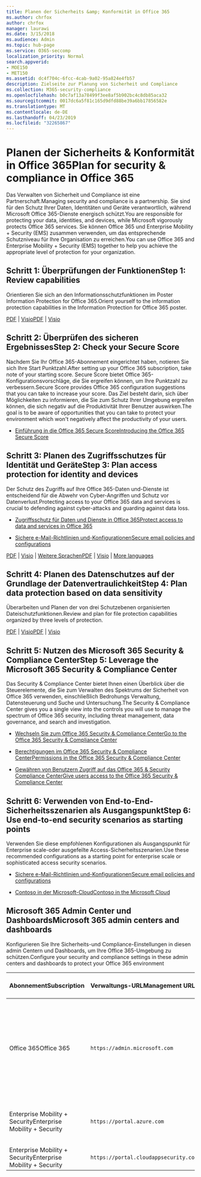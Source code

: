 ```yaml
---
title: Planen der Sicherheits &amp; Konformität in Office 365
ms.author: chrfox
author: chrfox
manager: laurawi
ms.date: 3/15/2018
ms.audience: Admin
ms.topic: hub-page
ms.service: O365-seccomp
localization_priority: Normal
search.appverid:
- MOE150
- MET150
ms.assetid: dc4f704c-6fcc-4cab-9a02-95a824e4fb57
description: Zielseite zur Planung von Sicherheit und Compliance
ms.collection: M365-security-compliance
ms.openlocfilehash: b0c7af13a78499f3ee8af5b902bc4c8db85aca32
ms.sourcegitcommit: 0017dc6a5f81c165d9dfd88be39a6bb17856582e
ms.translationtype: MT
ms.contentlocale: de-DE
ms.lasthandoff: 04/23/2019
ms.locfileid: "32265867"
---
```

# <a name="plan-for-security-amp-compliance-in-office-365"></a><span data-ttu-id="f7a12-103">Planen der Sicherheits &amp; Konformität in Office 365</span><span class="sxs-lookup"><span data-stu-id="f7a12-103">Plan for security &amp; compliance in Office 365</span></span>

<span data-ttu-id="f7a12-104">Das Verwalten von Sicherheit und Compliance ist eine Partnerschaft.</span><span class="sxs-lookup"><span data-stu-id="f7a12-104">Managing security and compliance is a partnership.</span></span> <span data-ttu-id="f7a12-105">Sie sind für den Schutz Ihrer Daten, Identitäten und Geräte verantwortlich, während Microsoft Office 365-Dienste energisch schützt.</span><span class="sxs-lookup"><span data-stu-id="f7a12-105">You are responsible for protecting your data, identities, and devices, while Microsoft vigorously protects Office 365 services.</span></span> <span data-ttu-id="f7a12-106">Sie können Office 365 und Enterprise Mobility + Security (EMS) zusammen verwenden, um das entsprechende Schutzniveau für Ihre Organisation zu erreichen.</span><span class="sxs-lookup"><span data-stu-id="f7a12-106">You can use Office 365 and Enterprise Mobility + Security (EMS) together to help you achieve the appropriate level of protection for your organization.</span></span>
  
## <a name="step-1-review-capabilities"></a><span data-ttu-id="f7a12-107">Schritt 1: Überprüfungen der Funktionen</span><span class="sxs-lookup"><span data-stu-id="f7a12-107">Step 1: Review capabilities</span></span>

<span data-ttu-id="f7a12-108">Orientieren Sie sich an den Informationsschutzfunktionen im Poster Information Protection for Office 365.</span><span class="sxs-lookup"><span data-stu-id="f7a12-108">Orient yourself to the information protection capabilities in the Information Protection for Office 365 poster.</span></span> 
  
<span data-ttu-id="f7a12-109">[PDF](https://download.microsoft.com/download/2/3/D/23D91386-8349-4F7A-9470-FD5AED861F16/MSFT_cloud_architecture_informationprotection.pdf) | [Visio](https://download.microsoft.com/download/2/3/D/23D91386-8349-4F7A-9470-FD5AED861F16/MSFT_cloud_architecture_informationprotection.vsd)</span><span class="sxs-lookup"><span data-stu-id="f7a12-109">[PDF](https://download.microsoft.com/download/2/3/D/23D91386-8349-4F7A-9470-FD5AED861F16/MSFT_cloud_architecture_informationprotection.pdf) | [Visio](https://download.microsoft.com/download/2/3/D/23D91386-8349-4F7A-9470-FD5AED861F16/MSFT_cloud_architecture_informationprotection.vsd)</span></span>
  
## <a name="step-2-check-your-secure-score"></a><span data-ttu-id="f7a12-110">Schritt 2: Überprüfen des sicheren Ergebnisses</span><span class="sxs-lookup"><span data-stu-id="f7a12-110">Step 2: Check your Secure Score</span></span>

<span data-ttu-id="f7a12-111">Nachdem Sie Ihr Office 365-Abonnement eingerichtet haben, notieren Sie sich Ihre Start Punktzahl.</span><span class="sxs-lookup"><span data-stu-id="f7a12-111">After setting up your Office 365 subscription, take note of your starting score.</span></span> <span data-ttu-id="f7a12-112">Secure Score bietet Office 365-Konfigurationsvorschläge, die Sie ergreifen können, um Ihre Punktzahl zu verbessern.</span><span class="sxs-lookup"><span data-stu-id="f7a12-112">Secure Score provides Office 365 configuration suggestions that you can take to increase your score.</span></span> <span data-ttu-id="f7a12-113">Das Ziel besteht darin, sich über Möglichkeiten zu informieren, die Sie zum Schutz Ihrer Umgebung ergreifen können, die sich negativ auf die Produktivität Ihrer Benutzer auswirken.</span><span class="sxs-lookup"><span data-stu-id="f7a12-113">The goal is to be aware of opportunities that you can take to protect your environment which won't negatively affect the productivity of your users.</span></span>
  
- [<span data-ttu-id="f7a12-114">Einführung in die Office 365 Secure Score</span><span class="sxs-lookup"><span data-stu-id="f7a12-114">Introducing the Office 365 Secure Score</span></span>](office-365-secure-score.md)
    
## <a name="step-3-plan-access-protection-for-identity-and-devices"></a><span data-ttu-id="f7a12-115">Schritt 3: Planen des Zugriffsschutzes für Identität und Geräte</span><span class="sxs-lookup"><span data-stu-id="f7a12-115">Step 3: Plan access protection for identity and devices</span></span>

<span data-ttu-id="f7a12-116">Der Schutz des Zugriffs auf Ihre Office 365-Daten und-Dienste ist entscheidend für die Abwehr von Cyber-Angriffen und Schutz vor Datenverlust.</span><span class="sxs-lookup"><span data-stu-id="f7a12-116">Protecting access to your Office 365 data and services is crucial to defending against cyber-attacks and guarding against data loss.</span></span>
  
- [<span data-ttu-id="f7a12-117">Zugriffsschutz für Daten und Dienste in Office 365</span><span class="sxs-lookup"><span data-stu-id="f7a12-117">Protect access to data and services in Office 365</span></span>](protect-access-to-data-and-services.md)
    
- [<span data-ttu-id="f7a12-118">Sichere e-Mail-Richtlinien und-Konfigurationen</span><span class="sxs-lookup"><span data-stu-id="f7a12-118">Secure email policies and configurations</span></span>](https://docs.microsoft.com/microsoft-365/enterprise/secure-email-recommended-policies)
    
<span data-ttu-id="f7a12-119">[PDF](https://go.microsoft.com/fwlink/p/?linkid=841656) | [Visio](https://go.microsoft.com/fwlink/p/?linkid=841657) | [Weitere Sprachen](https://www.microsoft.com/download/details.aspx?id=55032)</span><span class="sxs-lookup"><span data-stu-id="f7a12-119">[PDF](https://go.microsoft.com/fwlink/p/?linkid=841656) | [Visio](https://go.microsoft.com/fwlink/p/?linkid=841657) | [More languages](https://www.microsoft.com/download/details.aspx?id=55032)</span></span>
  
## <a name="step-4-plan-data-protection-based-on-data-sensitivity"></a><span data-ttu-id="f7a12-120">Schritt 4: Planen des Datenschutzes auf der Grundlage der Datenvertraulichkeit</span><span class="sxs-lookup"><span data-stu-id="f7a12-120">Step 4: Plan data protection based on data sensitivity</span></span>

<span data-ttu-id="f7a12-121">Überarbeiten und Planen der von drei Schutzebenen organisierten Dateischutzfunktionen.</span><span class="sxs-lookup"><span data-stu-id="f7a12-121">Review and plan for file protection capabilities organized by three levels of protection.</span></span>
  
<span data-ttu-id="f7a12-122">[PDF](http://download.microsoft.com/download/7/8/9/789645A5-BD10-4541-BC33-F8D1EFF5E911/MSFT_cloud_architecture_O365%20file%20protection.pdf) | [Visio](http://download.microsoft.com/download/7/8/9/789645A5-BD10-4541-BC33-F8D1EFF5E911/MSFT_cloud_architecture_O365%20file%20protection.vsdx)</span><span class="sxs-lookup"><span data-stu-id="f7a12-122">[PDF](http://download.microsoft.com/download/7/8/9/789645A5-BD10-4541-BC33-F8D1EFF5E911/MSFT_cloud_architecture_O365%20file%20protection.pdf) | [Visio](http://download.microsoft.com/download/7/8/9/789645A5-BD10-4541-BC33-F8D1EFF5E911/MSFT_cloud_architecture_O365%20file%20protection.vsdx)</span></span>
  
## <a name="step-5-leverage-the-microsoft-365-security-amp-compliance-center"></a><span data-ttu-id="f7a12-123">Schritt 5: Nutzen des Microsoft 365 Security &amp; Compliance Center</span><span class="sxs-lookup"><span data-stu-id="f7a12-123">Step 5: Leverage the Microsoft 365 Security &amp; Compliance Center</span></span>

<span data-ttu-id="f7a12-124">Das Security &amp; Compliance Center bietet Ihnen einen Überblick über die Steuerelemente, die Sie zum Verwalten des Spektrums der Sicherheit von Office 365 verwenden, einschließlich Bedrohungs Verwaltung, Datensteuerung und Suche und Untersuchung.</span><span class="sxs-lookup"><span data-stu-id="f7a12-124">The Security &amp; Compliance Center gives you a single view into the controls you will use to manage the spectrum of Office 365 security, including threat management, data governance, and search and investigation.</span></span> 
  
- [<span data-ttu-id="f7a12-125">Wechseln Sie zum Office 365 Security &amp; Compliance Center</span><span class="sxs-lookup"><span data-stu-id="f7a12-125">Go to the Office 365 Security &amp; Compliance Center</span></span>](go-to-the-securitycompliance-center.md)
    
- [<span data-ttu-id="f7a12-126">Berechtigungen im Office 365 Security &amp; Compliance Center</span><span class="sxs-lookup"><span data-stu-id="f7a12-126">Permissions in the Office 365 Security &amp; Compliance Center</span></span>](permissions-in-the-security-and-compliance-center.md)
    
- [<span data-ttu-id="f7a12-127">Gewähren von Benutzern Zugriff auf das Office 365 &amp; Security Compliance Center</span><span class="sxs-lookup"><span data-stu-id="f7a12-127">Give users access to the Office 365 Security &amp; Compliance Center</span></span>](grant-access-to-the-security-and-compliance-center.md)
    
## <a name="step-6-use-end-to-end-security-scenarios-as-starting-points"></a><span data-ttu-id="f7a12-128">Schritt 6: Verwenden von End-to-End-Sicherheitsszenarien als Ausgangspunkt</span><span class="sxs-lookup"><span data-stu-id="f7a12-128">Step 6: Use end-to-end security scenarios as starting points</span></span>

<span data-ttu-id="f7a12-129">Verwenden Sie diese empfohlenen Konfigurationen als Ausgangspunkt für Enterprise scale-oder ausgefeilte Access-Sicherheitsszenarien.</span><span class="sxs-lookup"><span data-stu-id="f7a12-129">Use these recommended configurations as a starting point for enterprise scale or sophisticated access security scenarios.</span></span>
  
- [<span data-ttu-id="f7a12-130">Sichere e-Mail-Richtlinien und-Konfigurationen</span><span class="sxs-lookup"><span data-stu-id="f7a12-130">Secure email policies and configurations</span></span>](https://docs.microsoft.com/microsoft-365/enterprise/secure-email-recommended-policies)
    
- [<span data-ttu-id="f7a12-131">Contoso in der Microsoft-Cloud</span><span class="sxs-lookup"><span data-stu-id="f7a12-131">Contoso in the Microsoft Cloud</span></span>](http://aka.ms/cloudarchcontoso)
    
## <a name="microsoft-365-admin-centers-and-dashboards"></a><span data-ttu-id="f7a12-132">Microsoft 365 Admin Center und Dashboards</span><span class="sxs-lookup"><span data-stu-id="f7a12-132">Microsoft 365 admin centers and dashboards</span></span>

<span data-ttu-id="f7a12-133">Konfigurieren Sie Ihre Sicherheits-und Compliance-Einstellungen in diesen admin Centern und Dashboards, um Ihre Office 365-Umgebung zu schützen.</span><span class="sxs-lookup"><span data-stu-id="f7a12-133">Configure your security and compliance settings in these admin centers and dashboards to protect your Office 365 environment</span></span>
  
|<span data-ttu-id="f7a12-134">**Abonnement**</span><span class="sxs-lookup"><span data-stu-id="f7a12-134">**Subscription**</span></span>|<span data-ttu-id="f7a12-135">**Verwaltungs-URL**</span><span class="sxs-lookup"><span data-stu-id="f7a12-135">**Management URL**</span></span>|<span data-ttu-id="f7a12-136">**Dashboards und Admin Center**</span><span class="sxs-lookup"><span data-stu-id="f7a12-136">**Dashboards and admin centers**</span></span>|
|:-----|:-----|:-----|
|<span data-ttu-id="f7a12-137">Office 365</span><span class="sxs-lookup"><span data-stu-id="f7a12-137">Office 365</span></span>  <br/> |`https://admin.microsoft.com`  <br/> | <span data-ttu-id="f7a12-138">Microsoft 365 Admin Center</span><span class="sxs-lookup"><span data-stu-id="f7a12-138">Microsoft 365 admin center</span></span>  <br/>  <span data-ttu-id="f7a12-139">Security &amp; Compliance Center</span><span class="sxs-lookup"><span data-stu-id="f7a12-139">Security &amp; Compliance Center</span></span>  <br/>  <span data-ttu-id="f7a12-140">Exchange Admin Center</span><span class="sxs-lookup"><span data-stu-id="f7a12-140">Exchange admin center</span></span>  <br/>  <span data-ttu-id="f7a12-141">SharePoint Admin Center und OneDrive for Business Admin Center</span><span class="sxs-lookup"><span data-stu-id="f7a12-141">SharePoint admin center and OneDrive for Business admin center</span></span>  <br/> |
|<span data-ttu-id="f7a12-142">Enterprise Mobility + Security</span><span class="sxs-lookup"><span data-stu-id="f7a12-142">Enterprise Mobility + Security</span></span>  <br/> |`https://portal.azure.com`  <br/> | <span data-ttu-id="f7a12-143">Azure Active Directory</span><span class="sxs-lookup"><span data-stu-id="f7a12-143">Azure Active Directory</span></span>  <br/>  <span data-ttu-id="f7a12-144">Microsoft Mobile-Anwendungsverwaltung</span><span class="sxs-lookup"><span data-stu-id="f7a12-144">Microsoft Mobile Application Management</span></span>  <br/>  <span data-ttu-id="f7a12-145">Microsoft Intune</span><span class="sxs-lookup"><span data-stu-id="f7a12-145">Microsoft Intune</span></span>  <br/> |
|<span data-ttu-id="f7a12-146">Enterprise Mobility + Security</span><span class="sxs-lookup"><span data-stu-id="f7a12-146">Enterprise Mobility + Security</span></span>  <br/> |`https://portal.cloudappsecurity.com`  <br/> | <span data-ttu-id="f7a12-147">Cloud-App-Sicherheit</span><span class="sxs-lookup"><span data-stu-id="f7a12-147">Cloud App Security</span></span>  <br/> |
   

